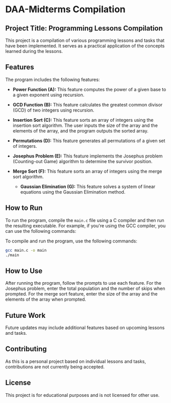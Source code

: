 # DAA-Midterms Compilation

## Project Title: Programming Lessons Compilation

This project is a compilation of various programming lessons and tasks that have been implemented. It serves as a practical application of the concepts learned during the lessons.

## Features

The program includes the following features:

- **Power Function (A):**
  This feature computes the power of a given base to a given exponent using recursion.

- **GCD Function (B):**
  This feature calculates the greatest common divisor (GCD) of two integers using recursion.

- **Insertion Sort (C):**
  This feature sorts an array of integers using the insertion sort algorithm. The user inputs the size of the array and the elements of the array, and the program outputs the sorted array.

- **Permutations (D):**
  This feature generates all permutations of a given set of integers.

- **Josephus Problem (E):**
  This feature implements the Josephus problem (Counting-out Game) algorithm to determine the survivor position.

- **Merge Sort (F):**
  This feature sorts an array of integers using the merge sort algorithm.

  - **Gaussian Elimination (G):**
  This feature solves a system of linear equations using the Gaussian Elimination method.

## How to Run

To run the program, compile the `main.c` file using a C compiler and then run the resulting executable. For example, if you're using the GCC compiler, you can use the following commands:

To compile and run the program, use the following commands:

```bash
gcc main.c -o main
./main
```

## How to Use

After running the program, follow the prompts to use each feature. For the Josephus problem, enter the total population and the number of skips when prompted. For the merge sort feature, enter the size of the array and the elements of the array when prompted.

## Future Work

Future updates may include additional features based on upcoming lessons and tasks.

##  Contributing

As this is a personal project based on individual lessons and tasks, contributions are not currently being accepted.

##  License

This project is for educational purposes and is not licensed for other use.
